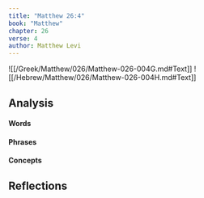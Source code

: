 ```yaml
---
title: "Matthew 26:4"
book: "Matthew"
chapter: 26
verse: 4
author: Matthew Levi
---
```

![[/Greek/Matthew/026/Matthew-026-004G.md#Text]]
![[/Hebrew/Matthew/026/Matthew-026-004H.md#Text]]

## Analysis

#### Words

#### Phrases

#### Concepts

## Reflections
